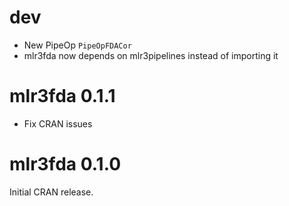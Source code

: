 # dev

* New PipeOp `PipeOpFDACor`
* mlr3fda now depends on mlr3pipelines instead of importing it

# mlr3fda 0.1.1

* Fix CRAN issues

# mlr3fda 0.1.0

Initial CRAN release.
